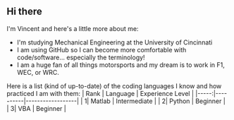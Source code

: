 ## Hi there
I'm Vincent and here's a little more about me:
- I'm studying Mechanical Engineering at the University of Cincinnati
- I am using GitHub so I can become more comfortable with code/software... especially the terminology!
- I am a huge fan of all things motorsports and my dream is to work in F1, WEC, or WRC.

Here is a list (kind of up-to-date) of the coding languages I know and how practiced I am with them:
| Rank | Language | Experience Level |
|-----:|----------|------------------|
|     1| Matlab   | Intermediate     |
|     2| Python   | Beginner         |
|     3| VBA      | Beginner         |
